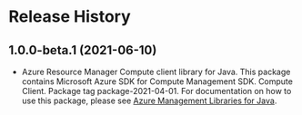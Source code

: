 # Release History

## 1.0.0-beta.1 (2021-06-10)

- Azure Resource Manager Compute client library for Java. This package contains Microsoft Azure SDK for Compute Management SDK. Compute Client. Package tag package-2021-04-01. For documentation on how to use this package, please see [Azure Management Libraries for Java](https://aka.ms/azsdk/java/mgmt).
